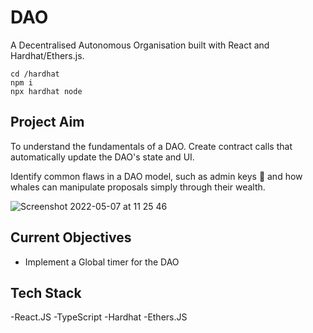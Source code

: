 # DAO

A Decentralised Autonomous Organisation built with React and Hardhat/Ethers.js.

```
cd /hardhat
npm i
npx hardhat node

```

## Project Aim

To understand the fundamentals of a DAO. Create contract calls that automatically update the DAO's state and UI. 

Identify common flaws in a DAO model, such as admin keys 🔑 and how whales can manipulate proposals simply through their wealth.

![Screenshot 2022-05-07 at 11 25 46](https://user-images.githubusercontent.com/64858288/167250469-8eec6cd6-8562-4fcd-b19f-c0c5642ae782.png)

## Current Objectives

- Implement a Global timer for the DAO

## Tech Stack

-React.JS
-TypeScript
-Hardhat
-Ethers.JS
